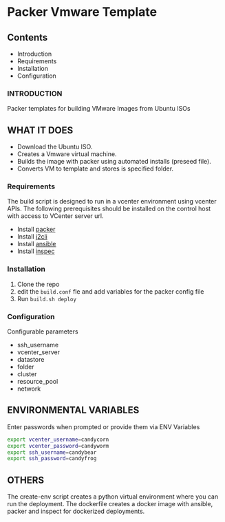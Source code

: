 # Packer Vmware Template 

## Contents
* Introduction
* Requirements
* Installation
* Configuration

### INTRODUCTION
Packer templates for building VMware Images from Ubuntu ISOs

## WHAT IT DOES
* Download the Ubuntu ISO.
* Creates a Vmware virtual machine.
* Builds the image with packer using automated installs (preseed file).
* Converts VM to template and stores is specified folder.

### Requirements

The build script is designed to run in a vcenter environment using vcenter APIs. The following prerequisites should be installed on the control host with access to VCenter server url.
* Install [packer](https://www.packer.io/downloads)
* Install [j2cli](https://pypi.org/project/j2cli)
* Install [ansible](https://github.com/ansible/ansible)
* Install [inspec](httos://github.com/inspec/inspec)

### Installation

1. Clone the repo
2. edit the `build.conf` fle and add variables for the packer config file
3. Run `build.sh deploy`

### Configuration
Configurable parameters
* ssh_username
* vcenter_server
* datastore
* folder
* cluster
* resource_pool
* network

ENVIRONMENTAL VARIABLES
-----------------------
Enter passwords when prompted or provide them via ENV Variables
```bash
export vcenter_username=candycorn
export vcenter_password=candyworm
export ssh_username=candybear
export ssh_password=candyfrog
```


OTHERS
------
The create-env script creates a python virtual environment where you can run the deployment.
The dockerfile creates a docker image with ansible, packer and inspect for dockerized deployments.

